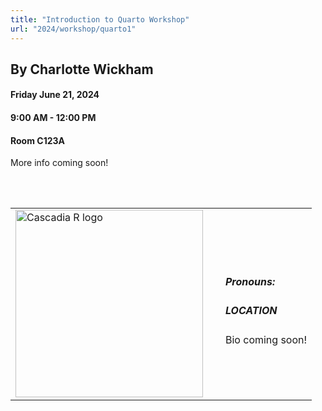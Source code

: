 ```yaml
---
title: "Introduction to Quarto Workshop"
url: "2024/workshop/quarto1"
---
```


## By Charlotte Wickham
#### Friday June 21, 2024  
#### 9:00 AM - 12:00 PM  
#### Room C123A

More info coming soon!

<br><br>

<table>
  <tr><td><img width="300px" style="float: left; padding: 0px 20px 0px 0px;" 
           src="../../../../img/logo/logo_2024/logo_2024.png" alt="Cascadia R logo"></td>
  <td>
      <h5>Pronouns: </h5>
      <h5>LOCATION</h5>
      Bio coming soon!
      </td></tr>

</table>


